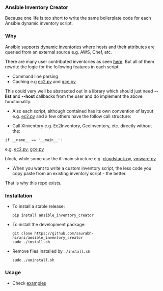 ### Ansible Inventory Creator

Because one life is too short to write the same boilerplate code for each Ansible dynamic inventory script.

### Why

Ansible supports [dynamic inventories](http://docs.ansible.com/ansible/intro_dynamic_inventory.html) where hosts and their attributes are queried from an external source e.g. AWS, Chef, etc.

There are many user contributed inventories as seen [here](https://github.com/ansible/ansible/tree/devel/contrib/inventory). But all of them rewrite the logic for the following features in each script:

  - Command line parsing
  - Caching e.g [ec2.py](https://github.com/ansible/ansible/blob/devel/contrib/inventory/ec2.py) and [gce.py](https://github.com/ansible/ansible/blob/devel/contrib/inventory/gce.py)

This could very well be abstracted out in a library which should just need **--list** and **--host** callbacks from the user and do implement the above functionality.

  - Also each script, although contained has its own convention of layout e.g. [ec2.py](https://github.com/ansible/ansible/blob/devel/contrib/inventory/ec2.py) and a few others have the follow call structure:

  - Call XInventory e.g. Ec2Inventory, GceInventory, etc. directly without the:

  ```
  if __name__ == '__main__':
  ```

  e.g. [ec2.py](https://github.com/ansible/ansible/blob/devel/contrib/inventory/ec2.py), [gce.py](https://github.com/ansible/ansible/blob/devel/contrib/inventory/gce.py)

  block, while some use the if-main structure e.g. [cloudstack.py](https://github.com/ansible/ansible/blob/devel/contrib/inventory/cloudstack.py), [vmware.py](https://github.com/ansible/ansible/blob/devel/contrib/inventory/vmware.py)

  - When you want to write a custom inventory script, the less code you copy paste from an existing inventory script - the better.

That is why this repo exists.

### Installation

* To install a stable release:

  ```pip install ansible_inventory_creator```

* To install the development package:

  ```
  git clone https://github.com/saurabh-hirani/ansible_inventory_creator
  sudo ./install.sh
  ```
* Remove files installed by ```./install.sh```

  ```
  sudo ./uninstall.sh
  ```

### Usage

* Check [examples](https://github.com/saurabh-hirani/ansible_inventory_creator/examples)

